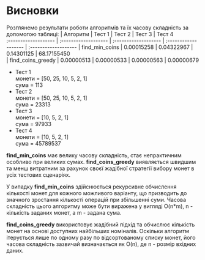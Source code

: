 # Висновки
Розглянемо результати роботи алгоритмів та їх часову складність за допомогою таблиці:
| Алгоритм           | Тест 1               |  Тест 2              | Тест 3               | Тест 4              
:------------------- | :------------------- | :------------------- | :------------------- | :-------------------
| find_min_coins     | 0.00015258           | 0.04322967           | 0.14301125           | 68.17155450          
| find_coins_greedy  | 0.00000513           | 0.00000533           | 0.00000563           | 0.00000679   


* Тест 1 <br>
монети = [50, 25, 10, 5, 2, 1] <br>
сума = 113
* Тест 2 <br>
монети = [50, 25, 10, 5, 2, 1] <br>
сума = 23313
* Тест 3 <br>
монети = [10, 5, 2, 1] <br>
сума = 97933
* Тест 4 <br>
монети = [10, 5, 2, 1] <br>
сума = 45789537

**find_min_coins** має велику часову складність, стає непрактичним особливо при великих сумах. **find_coins_greedy** виявляється швидшим та менш витратним за рахунок своєї жадібної стратегії вибору монет в усіх тестових сценаріях.

У випадку **find_min_coins** здійснюється рекурсивне обчислення кількості монет для кожного можливого варіанту, що призводить до значного зростання кількості операцій при збільшенні суми. Часова складність цього алгоритму може бути виражена у вигляді O(n*m), n - кількість заданих монет, а m - задана сума.

**find_coins_greedy** використовує жадібний підхід та обчислює кількість монет на основі доступних найбільших номіналів. Оскільки алгоритм ітерується лише по одному разу по відсортованому списку монет, його часова складність зазвичай визначається як O(n), де n - розмір вхідних даних.